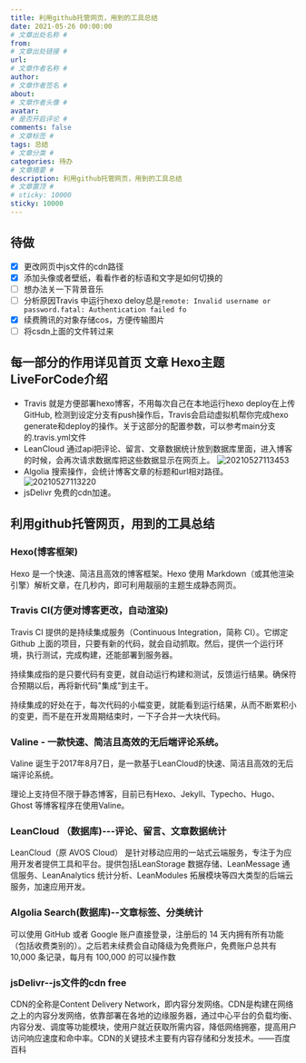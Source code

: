 ```yaml
---
title: 利用github托管网页，用到的工具总结
date: 2021-05-26 00:00:00
# 文章出处名称 #
from: 
# 文章出处链接 #
url: 
# 文章作者名称 #
author:
# 文章作者签名 #
about: 
# 文章作者头像 #
avatar: 
# 是否开启评论 #
comments: false
# 文章标签 #
tags: 总结
# 文章分类 #
categories: 待办
# 文章摘要 #
description: 利用github托管网页，用到的工具总结
# 文章置顶 #
# sticky: 10000
sticky: 10000
---
```

## 待做
- [x] 更改网页中js文件的cdn路径
- [x] 添加头像或者壁纸，看看作者的标语和文字是如何切换的
- [ ] 想办法关一下背景音乐
- [ ] 分析原因Travis 中运行hexo deloy总是```remote: Invalid username or password.fatal: Authentication failed fo```
- [x] 续费腾讯的对象存储cos，方便传输图片
- [ ] 将csdn上面的文件转过来

## 每一部分的作用详见首页 文章 Hexo主题LiveForCode介绍
- Travis 就是方便部署hexo博客，不用每次自己在本地运行hexo deploy在上传GitHub, 检测到设定分支有push操作后，Travis会启动虚拟机帮你完成hexo generate和deploy的操作。关于这部分的配置参数，可以参考main分支的.travis.yml文件
- LeanCloud 通过api把评论、留言、文章数据统计放到数据库里面，进入博客的时候，会再次请求数据库把这些数据显示在网页上。
  ![20210527113453](https://laoba-1304292449.cos.ap-chengdu.myqcloud.com/img/20210527113453.png)
- Algolia 搜索操作，会统计博客文章的标题和url相对路径。
  ![20210527113220](https://laoba-1304292449.cos.ap-chengdu.myqcloud.com/img/20210527113220.png)
- jsDelivr 免费的cdn加速。

## 利用github托管网页，用到的工具总结

### Hexo(博客框架)
Hexo 是一个快速、简洁且高效的博客框架。Hexo 使用 Markdown（或其他渲染引擎）解析文章，在几秒内，即可利用靓丽的主题生成静态网页。

### Travis CI(方便对博客更改，自动渲染)
Travis CI 提供的是持续集成服务（Continuous Integration，简称 CI）。它绑定 Github 上面的项目，只要有新的代码，就会自动抓取。然后，提供一个运行环境，执行测试，完成构建，还能部署到服务器。

持续集成指的是只要代码有变更，就自动运行构建和测试，反馈运行结果。确保符合预期以后，再将新代码"集成"到主干。

持续集成的好处在于，每次代码的小幅变更，就能看到运行结果，从而不断累积小的变更，而不是在开发周期结束时，一下子合并一大块代码。

### Valine - 一款快速、简洁且高效的无后端评论系统。
Valine 诞生于2017年8月7日，是一款基于LeanCloud的快速、简洁且高效的无后端评论系统。

理论上支持但不限于静态博客，目前已有Hexo、Jekyll、Typecho、Hugo、Ghost 等博客程序在使用Valine。

### LeanCloud （数据库)---评论、留言、文章数据统计
LeanCloud（原 AVOS Cloud） 是针对移动应用的一站式云端服务，专注于为应用开发者提供工具和平台。提供包括LeanStorage 数据存储、LeanMessage 通信服务、LeanAnalytics 统计分析、LeanModules 拓展模块等四大类型的后端云服务，加速应用开发。

### Algolia Search(数据库)--文章标签、分类统计
可以使用 GitHub 或者 Google 账户直接登录，注册后的 14 天内拥有所有功能（包括收费类别的）。之后若未续费会自动降级为免费账户，免费账户总共有 10,000 条记录，每月有 100,000 的可以操作数

### jsDelivr--js文件的cdn free
CDN的全称是Content Delivery Network，即内容分发网络。CDN是构建在网络之上的内容分发网络，依靠部署在各地的边缘服务器，通过中心平台的负载均衡、内容分发、调度等功能模块，使用户就近获取所需内容，降低网络拥塞，提高用户访问响应速度和命中率。CDN的关键技术主要有内容存储和分发技术。——百度百科
